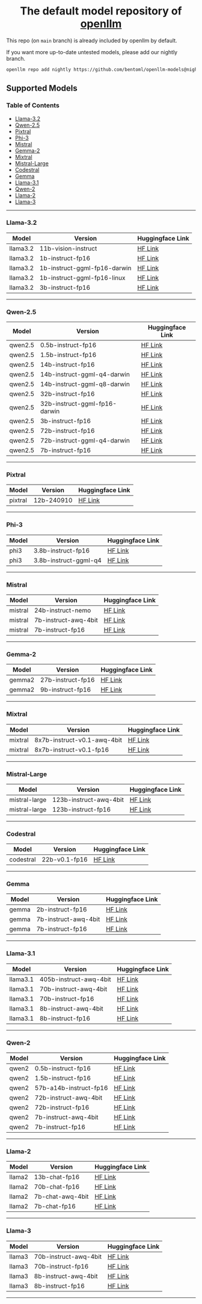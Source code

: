 <div align="center">
    <h1 align="center">The default model repository of <a href="https://github.com/bentoml/openllm">openllm</a></h1>
</div>

This repo (on `main` branch) is already included by openllm by default.

If you want more up-to-date untested models, please add our nightly branch.

```bash
openllm repo add nightly https://github.com/bentoml/openllm-models@nightly
```

## Supported Models

### Table of Contents

- [Llama-3.2](#llama3.2)
- [Qwen-2.5](#qwen2.5)
- [Pixtral](#pixtral)
- [Phi-3](#phi3)
- [Mistral](#mistral)
- [Gemma-2](#gemma2)
- [Mixtral](#mixtral)
- [Mistral-Large](#mistral-large)
- [Codestral](#codestral)
- [Gemma](#gemma)
- [Llama-3.1](#llama3.1)
- [Qwen-2](#qwen2)
- [Llama-2](#llama2)
- [Llama-3](#llama3)

---


### Llama-3.2 <a id="llama3.2"></a>

| Model | Version | Huggingface Link |
| --- | --- | --- |
| llama3.2 | 11b-vision-instruct | [HF Link](https://huggingface.co/meta-llama/Llama-3.2-11B-Vision-Instruct) |
| llama3.2 | 1b-instruct-fp16 | [HF Link](https://huggingface.co/meta-llama/Llama-3.2-1B-Instruct) |
| llama3.2 | 1b-instruct-ggml-fp16-darwin | [HF Link](https://huggingface.co/unsloth/Llama-3.2-1B-Instruct-GGUF) |
| llama3.2 | 1b-instruct-ggml-fp16-linux | [HF Link](https://huggingface.co/unsloth/Llama-3.2-1B-Instruct-GGUF) |
| llama3.2 | 3b-instruct-fp16 | [HF Link](https://huggingface.co/meta-llama/Llama-3.2-3B-Instruct) |

---


### Qwen-2.5 <a id="qwen2.5"></a>

| Model | Version | Huggingface Link |
| --- | --- | --- |
| qwen2.5 | 0.5b-instruct-fp16 | [HF Link](https://huggingface.co/Qwen/Qwen2.5-0.5B-Instruct) |
| qwen2.5 | 1.5b-instruct-fp16 | [HF Link](https://huggingface.co/Qwen/Qwen2.5-1.5B-Instruct) |
| qwen2.5 | 14b-instruct-fp16 | [HF Link](https://huggingface.co/Qwen/Qwen2.5-14B-Instruct) |
| qwen2.5 | 14b-instruct-ggml-q4-darwin | [HF Link](https://huggingface.co/Qwen/Qwen2.5-14B-Instruct-GGUF) |
| qwen2.5 | 14b-instruct-ggml-q8-darwin | [HF Link](https://huggingface.co/Qwen/Qwen2.5-14B-Instruct-GGUF) |
| qwen2.5 | 32b-instruct-fp16 | [HF Link](https://huggingface.co/Qwen/Qwen2.5-32B-Instruct) |
| qwen2.5 | 32b-instruct-ggml-fp16-darwin | [HF Link](https://huggingface.co/Qwen/Qwen2.5-32B-Instruct-GGUF) |
| qwen2.5 | 3b-instruct-fp16 | [HF Link](https://huggingface.co/Qwen/Qwen2.5-3B-Instruct) |
| qwen2.5 | 72b-instruct-fp16 | [HF Link](https://huggingface.co/Qwen/Qwen2.5-72B-Instruct) |
| qwen2.5 | 72b-instruct-ggml-q4-darwin | [HF Link](https://huggingface.co/Qwen/Qwen2.5-72B-Instruct-GGUF) |
| qwen2.5 | 7b-instruct-fp16 | [HF Link](https://huggingface.co/Qwen/Qwen2.5-7B-Instruct) |

---


### Pixtral <a id="pixtral"></a>

| Model | Version | Huggingface Link |
| --- | --- | --- |
| pixtral | 12b-240910 | [HF Link](https://huggingface.co/mistral-community/pixtral-12b-240910) |

---


### Phi-3 <a id="phi3"></a>

| Model | Version | Huggingface Link |
| --- | --- | --- |
| phi3 | 3.8b-instruct-fp16 | [HF Link](https://huggingface.co/microsoft/Phi-3-mini-4k-instruct) |
| phi3 | 3.8b-instruct-ggml-q4 | [HF Link](https://huggingface.co/microsoft/Phi-3-mini-4k-instruct-gguf) |

---


### Mistral <a id="mistral"></a>

| Model | Version | Huggingface Link |
| --- | --- | --- |
| mistral | 24b-instruct-nemo | [HF Link](https://huggingface.co/mistralai/Mistral-Nemo-Instruct-2407) |
| mistral | 7b-instruct-awq-4bit | [HF Link](https://huggingface.co/TheBloke/Mistral-7B-Instruct-v0.1-AWQ) |
| mistral | 7b-instruct-fp16 | [HF Link](https://huggingface.co/mistralai/Mistral-7B-Instruct-v0.1) |

---


### Gemma-2 <a id="gemma2"></a>

| Model | Version | Huggingface Link |
| --- | --- | --- |
| gemma2 | 27b-instruct-fp16 | [HF Link](https://huggingface.co/google/gemma-2-27b-it) |
| gemma2 | 9b-instruct-fp16 | [HF Link](https://huggingface.co/google/gemma-2-9b-it) |

---


### Mixtral <a id="mixtral"></a>

| Model | Version | Huggingface Link |
| --- | --- | --- |
| mixtral | 8x7b-instruct-v0.1-awq-4bit | [HF Link](https://huggingface.co/casperhansen/mixtral-instruct-awq) |
| mixtral | 8x7b-instruct-v0.1-fp16 | [HF Link](https://huggingface.co/mistralai/Mixtral-8x7B-Instruct-v0.1) |

---


### Mistral-Large <a id="mistral-large"></a>

| Model | Version | Huggingface Link |
| --- | --- | --- |
| mistral-large | 123b-instruct-awq-4bit | [HF Link](https://huggingface.co/casperhansen/mistral-large-instruct-2407-awq) |
| mistral-large | 123b-instruct-fp16 | [HF Link](https://huggingface.co/mistralai/Mistral-Large-Instruct-2407) |

---


### Codestral <a id="codestral"></a>

| Model | Version | Huggingface Link |
| --- | --- | --- |
| codestral | 22b-v0.1-fp16 | [HF Link](https://huggingface.co/mistralai/Codestral-22B-v0.1) |

---


### Gemma <a id="gemma"></a>

| Model | Version | Huggingface Link |
| --- | --- | --- |
| gemma | 2b-instruct-fp16 | [HF Link](https://huggingface.co/google/gemma-2b-it) |
| gemma | 7b-instruct-awq-4bit | [HF Link](https://huggingface.co/casperhansen/gemma-7b-it-awq) |
| gemma | 7b-instruct-fp16 | [HF Link](https://huggingface.co/google/gemma-7b-it) |

---


### Llama-3.1 <a id="llama3.1"></a>

| Model | Version | Huggingface Link |
| --- | --- | --- |
| llama3.1 | 405b-instruct-awq-4bit | [HF Link](https://huggingface.co/hugging-quants/Meta-Llama-3.1-405B-Instruct-AWQ-INT4) |
| llama3.1 | 70b-instruct-awq-4bit | [HF Link](https://huggingface.co/hugging-quants/Meta-Llama-3.1-70B-Instruct-AWQ-INT4) |
| llama3.1 | 70b-instruct-fp16 | [HF Link](https://huggingface.co/meta-llama/Meta-Llama-3.1-70B-Instruct) |
| llama3.1 | 8b-instruct-awq-4bit | [HF Link](https://huggingface.co/hugging-quants/Meta-Llama-3.1-8B-Instruct-AWQ-INT4) |
| llama3.1 | 8b-instruct-fp16 | [HF Link](https://huggingface.co/meta-llama/Meta-Llama-3.1-8B-Instruct) |

---


### Qwen-2 <a id="qwen2"></a>

| Model | Version | Huggingface Link |
| --- | --- | --- |
| qwen2 | 0.5b-instruct-fp16 | [HF Link](https://huggingface.co/Qwen/Qwen2-0.5B-Instruct) |
| qwen2 | 1.5b-instruct-fp16 | [HF Link](https://huggingface.co/Qwen/Qwen2-1.5B-Instruct) |
| qwen2 | 57b-a14b-instruct-fp16 | [HF Link](https://huggingface.co/Qwen/Qwen2-57B-A14B-Instruct) |
| qwen2 | 72b-instruct-awq-4bit | [HF Link](https://huggingface.co/Qwen/Qwen2-72B-Instruct-AWQ) |
| qwen2 | 72b-instruct-fp16 | [HF Link](https://huggingface.co/Qwen/Qwen2-72B-Instruct) |
| qwen2 | 7b-instruct-awq-4bit | [HF Link](https://huggingface.co/Qwen/Qwen2-7B-Instruct-AWQ) |
| qwen2 | 7b-instruct-fp16 | [HF Link](https://huggingface.co/Qwen/Qwen2-7B-Instruct) |

---


### Llama-2 <a id="llama2"></a>

| Model | Version | Huggingface Link |
| --- | --- | --- |
| llama2 | 13b-chat-fp16 | [HF Link](https://huggingface.co/meta-llama/Llama-2-13b-chat-hf) |
| llama2 | 70b-chat-fp16 | [HF Link](https://huggingface.co/meta-llama/Llama-2-70b-chat-hf) |
| llama2 | 7b-chat-awq-4bit | [HF Link](https://huggingface.co/TheBloke/Llama-2-7B-Chat-AWQ) |
| llama2 | 7b-chat-fp16 | [HF Link](https://huggingface.co/meta-llama/Llama-2-7b-chat-hf) |

---


### Llama-3 <a id="llama3"></a>

| Model | Version | Huggingface Link |
| --- | --- | --- |
| llama3 | 70b-instruct-awq-4bit | [HF Link](https://huggingface.co/casperhansen/llama-3-70b-instruct-awq) |
| llama3 | 70b-instruct-fp16 | [HF Link](https://huggingface.co/meta-llama/Meta-Llama-3-70B-Instruct) |
| llama3 | 8b-instruct-awq-4bit | [HF Link](https://huggingface.co/casperhansen/llama-3-8b-instruct-awq) |
| llama3 | 8b-instruct-fp16 | [HF Link](https://huggingface.co/meta-llama/Meta-Llama-3-8B-Instruct) |

---

